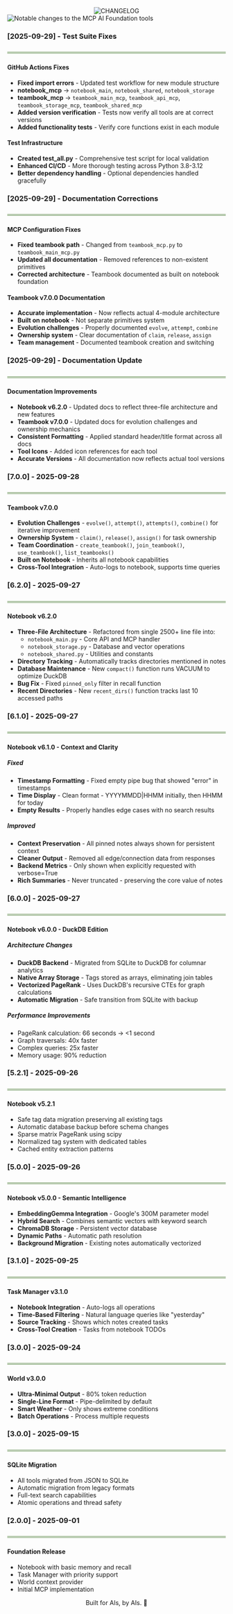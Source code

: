 <div align="center">
<img src="https://readme-typing-svg.demolab.com?font=Fira+Code&weight=600&size=35&duration=1&pause=10000&color=878787&background=00000000&center=true&vCenter=true&width=500&lines=CHANGELOG" alt="CHANGELOG" />
</div>

<img src="https://readme-typing-svg.demolab.com?font=Fira+Code&weight=600&size=16&duration=1&pause=10000&color=82A473&background=00000000&center=true&vCenter=true&width=700&lines=Notable+changes+to+the+MCP+AI+Foundation+tools" alt="Notable changes to the MCP AI Foundation tools" />

### **[2025-09-29] - Test Suite Fixes**
![](images/header_underline.png)

#### GitHub Actions Fixes
- **Fixed import errors** - Updated test workflow for new module structure
- **notebook_mcp** → `notebook_main`, `notebook_shared`, `notebook_storage`
- **teambook_mcp** → `teambook_main_mcp`, `teambook_api_mcp`, `teambook_storage_mcp`, `teambook_shared_mcp`
- **Added version verification** - Tests now verify all tools are at correct versions
- **Added functionality tests** - Verify core functions exist in each module

#### Test Infrastructure
- **Created test_all.py** - Comprehensive test script for local validation
- **Enhanced CI/CD** - More thorough testing across Python 3.8-3.12
- **Better dependency handling** - Optional dependencies handled gracefully

### **[2025-09-29] - Documentation Corrections**
![](images/header_underline.png)

#### MCP Configuration Fixes
- **Fixed teambook path** - Changed from `teambook_mcp.py` to `teambook_main_mcp.py`
- **Updated all documentation** - Removed references to non-existent primitives
- **Corrected architecture** - Teambook documented as built on notebook foundation

#### Teambook v7.0.0 Documentation
- **Accurate implementation** - Now reflects actual 4-module architecture
- **Built on notebook** - Not separate primitives system
- **Evolution challenges** - Properly documented `evolve`, `attempt`, `combine`
- **Ownership system** - Clear documentation of `claim`, `release`, `assign`
- **Team management** - Documented teambook creation and switching

### **[2025-09-29] - Documentation Update**
![](images/header_underline.png)

#### Documentation Improvements
- **Notebook v6.2.0** - Updated docs to reflect three-file architecture and new features
- **Teambook v7.0.0** - Updated docs for evolution challenges and ownership mechanics
- **Consistent Formatting** - Applied standard header/title format across all docs
- **Tool Icons** - Added icon references for each tool
- **Accurate Versions** - All documentation now reflects actual tool versions

### **[7.0.0] - 2025-09-28**
![](images/header_underline.png)

#### Teambook v7.0.0
- **Evolution Challenges** - `evolve()`, `attempt()`, `attempts()`, `combine()` for iterative improvement
- **Ownership System** - `claim()`, `release()`, `assign()` for task ownership
- **Team Coordination** - `create_teambook()`, `join_teambook()`, `use_teambook()`, `list_teambooks()`
- **Built on Notebook** - Inherits all notebook capabilities
- **Cross-Tool Integration** - Auto-logs to notebook, supports time queries

### **[6.2.0] - 2025-09-27**
![](images/header_underline.png)

#### Notebook v6.2.0
- **Three-File Architecture** - Refactored from single 2500+ line file into:
  - `notebook_main.py` - Core API and MCP handler
  - `notebook_storage.py` - Database and vector operations  
  - `notebook_shared.py` - Utilities and constants
- **Directory Tracking** - Automatically tracks directories mentioned in notes
- **Database Maintenance** - New `compact()` function runs VACUUM to optimize DuckDB
- **Bug Fix** - Fixed `pinned_only` filter in recall function
- **Recent Directories** - New `recent_dirs()` function tracks last 10 accessed paths

### **[6.1.0] - 2025-09-27**
![](images/header_underline.png)

#### Notebook v6.1.0 - Context and Clarity

##### Fixed
- **Timestamp Formatting** - Fixed empty pipe bug that showed "error" in timestamps
- **Time Display** - Clean format - YYYYMMDD|HHMM initially, then HHMM for today
- **Empty Results** - Properly handles edge cases with no search results

##### Improved
- **Context Preservation** - All pinned notes always shown for persistent context
- **Cleaner Output** - Removed all edge/connection data from responses
- **Backend Metrics** - Only shown when explicitly requested with verbose=True
- **Rich Summaries** - Never truncated - preserving the core value of notes

### **[6.0.0] - 2025-09-27**
![](images/header_underline.png)

#### Notebook v6.0.0 - DuckDB Edition

##### Architecture Changes
- **DuckDB Backend** - Migrated from SQLite to DuckDB for columnar analytics
- **Native Array Storage** - Tags stored as arrays, eliminating join tables
- **Vectorized PageRank** - Uses DuckDB's recursive CTEs for graph calculations
- **Automatic Migration** - Safe transition from SQLite with backup

##### Performance Improvements
- PageRank calculation: 66 seconds → <1 second
- Graph traversals: 40x faster
- Complex queries: 25x faster  
- Memory usage: 90% reduction

### **[5.2.1] - 2025-09-26**
![](images/header_underline.png)

#### Notebook v5.2.1
- Safe tag data migration preserving all existing tags
- Automatic database backup before schema changes
- Sparse matrix PageRank using scipy
- Normalized tag system with dedicated tables
- Cached entity extraction patterns

### **[5.0.0] - 2025-09-26**
![](images/header_underline.png)

#### Notebook v5.0.0 - Semantic Intelligence
- **EmbeddingGemma Integration** - Google's 300M parameter model
- **Hybrid Search** - Combines semantic vectors with keyword search
- **ChromaDB Storage** - Persistent vector database
- **Dynamic Paths** - Automatic path resolution
- **Background Migration** - Existing notes automatically vectorized

### **[3.1.0] - 2025-09-25**
![](images/header_underline.png)

#### Task Manager v3.1.0
- **Notebook Integration** - Auto-logs all operations
- **Time-Based Filtering** - Natural language queries like "yesterday"
- **Source Tracking** - Shows which notes created tasks
- **Cross-Tool Creation** - Tasks from notebook TODOs

### **[3.0.0] - 2025-09-24**
![](images/header_underline.png)

#### World v3.0.0
- **Ultra-Minimal Output** - 80% token reduction
- **Single-Line Format** - Pipe-delimited by default
- **Smart Weather** - Only shows extreme conditions
- **Batch Operations** - Process multiple requests

### **[3.0.0] - 2025-09-15**
![](images/header_underline.png)

#### SQLite Migration
- All tools migrated from JSON to SQLite
- Automatic migration from legacy formats
- Full-text search capabilities
- Atomic operations and thread safety

### **[2.0.0] - 2025-09-01**
![](images/header_underline.png)

#### Foundation Release
- Notebook with basic memory and recall
- Task Manager with priority support
- World context provider
- Initial MCP implementation

<div align="center">

Built for AIs, by AIs. 🤖

</div>
